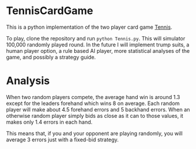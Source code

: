 # TennisCardGame
This is a python implementation of the two player card game [Tennis](https://etgdesign.com/games/tennis/).

To play, clone the repository and run `python Tennis.py`. This will simulator 100,000 randomly played round. In the future I will implement trump suits, a human player option, a rule based AI player, more statistical analyses of the game, and possibly a strategy guide.

# Analysis #
When two random players compete, the average hand win is around 1.3 except for the leaders forehand which wins 8 on average. Each random player will make about 4.5 forehand errors and 5 backhand errors. When an otherwise random player simply bids as close as it can to those values, it makes only 1.4 errors in each hand.

This means that, if you and your opponent are playing randomly, you will average 3 errors just with a fixed-bid strategy.
